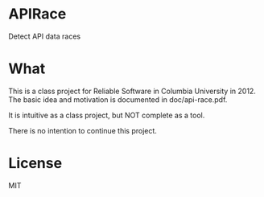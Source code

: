 APIRace
=======
Detect API data races

What
====
This is a class project for Reliable Software in Columbia University in 2012. The basic idea and motivation is documented in doc/api-race.pdf.

It is intuitive as a class project, but NOT complete as a tool.

There is no intention to continue this project.

License
=======
MIT
